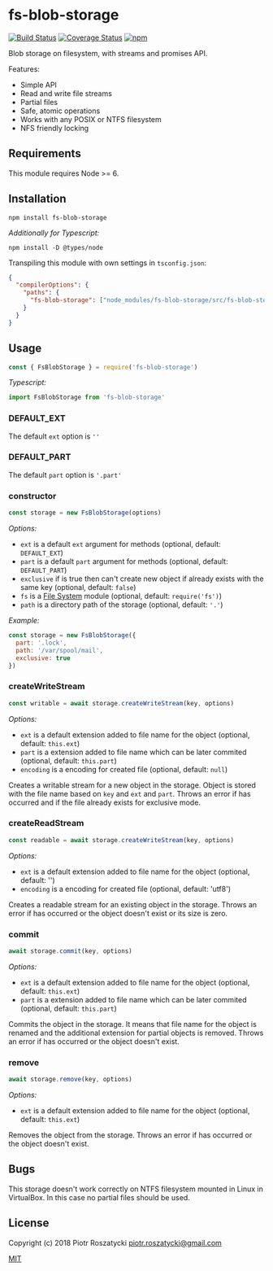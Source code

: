 # fs-blob-storage

<!-- markdownlint-disable MD013 -->
[![Build Status](https://secure.travis-ci.org/dex4er/js-fs-blob-storage.svg)](http://travis-ci.org/dex4er/js-fs-blob-storage) [![Coverage Status](https://coveralls.io/repos/github/dex4er/js-fs-blob-storage/badge.svg)](https://coveralls.io/github/dex4er/js-fs-blob-storage) [![npm](https://img.shields.io/npm/v/fs-blob-storage.svg)](https://www.npmjs.com/package/fs-blob-storage)
<!-- markdownlint-enable MD013 -->

Blob storage on filesystem, with streams and promises API.

Features:

* Simple API
* Read and write file streams
* Partial files
* Safe, atomic operations
* Works with any POSIX or NTFS filesystem
* NFS friendly locking

## Requirements

This module requires Node >= 6.

## Installation

```shell
npm install fs-blob-storage
```

_Additionally for Typescript:_

```shell
npm install -D @types/node
```

Transpiling this module with own settings in `tsconfig.json`:

```json
{
  "compilerOptions": {
    "paths": {
      "fs-blob-storage": ["node_modules/fs-blob-storage/src/fs-blob-storage"]
    }
  }
}
```

## Usage

```js
const { FsBlobStorage } = require('fs-blob-storage')
```

_Typescript:_

```ts
import FsBlobStorage from 'fs-blob-storage'
```

### DEFAULT_EXT

The default `ext` option is `''`

### DEFAULT_PART

The default `part` option is `'.part'`

### constructor

```js
const storage = new FsBlobStorage(options)
```

_Options:_

* `ext` is a default `ext` argument for methods (optional, default:
  `DEFAULT_EXT`)
* `part` is a default `part` argument for methods (optional, default:
  `DEFAULT_PART`)
* `exclusive` if is true then can't create new object if already exists with
  the same key (optional, default: `false`)
* `fs` is a [File System](https://nodejs.org/api/fs.html) module (optional,
  default: `require('fs')`)
* `path` is a directory path of the storage (optional, default: `'.'`)

_Example:_

```js
const storage = new FsBlobStorage({
  part: '.lock',
  path: '/var/spool/mail',
  exclusive: true
})
```

### createWriteStream

```js
const writable = await storage.createWriteStream(key, options)
```

_Options:_

* `ext` is a default extension added to file name for the object (optional,
   default: `this.ext`)
* `part` is a extension added to file name which can be later commited
   (optional, default: `this.part`)
* `encoding` is a encoding for created file (optional, default: `null`)

Creates a writable stream for a new object in the storage. Object is stored with
the file name based on `key` and `ext` and `part`. Throws an error if has
occurred and if the file already exists for exclusive mode.

### createReadStream

```js
const readable = await storage.createWriteStream(key, options)
```

_Options:_

* `ext` is a default extension added to file name for the object (optional,
   default: '')
* `encoding` is a encoding for created file (optional, default: 'utf8')

Creates a readable stream for an existing object in the storage. Throws an error
if has occurred or the object doesn't exist or its size is zero.

### commit

```js
await storage.commit(key, options)
```

_Options:_

* `ext` is a default extension added to file name for the object (optional,
   default: `this.ext`)
* `part` is a extension added to file name which can be later commited
   (optional, default: `this.part`)

Commits the object in the storage. It means that file name for the object is
renamed and the additional extension for partial objects is removed. Throws an
error if has occurred or the object doesn't exist.

### remove

```js
await storage.remove(key, options)
```

_Options:_

* `ext` is a default extension added to file name for the object (optional,
   default: `this.ext`)

Removes the object from the storage. Throws an error if has occurred or the
object doesn't exist.

## Bugs

This storage doesn't work correctly on NTFS filesystem mounted in Linux in
VirtualBox. In this case no partial files should be used.

## License

Copyright (c) 2018 Piotr Roszatycki <piotr.roszatycki@gmail.com>

[MIT](https://opensource.org/licenses/MIT)

